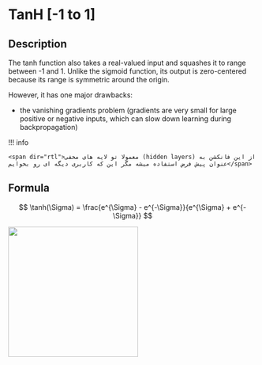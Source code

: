 # TanH [-1 to 1]

## Description

The tanh function also takes a real-valued input and squashes it to range between -1 and 1.
Unlike the sigmoid function, its output is zero-centered because its range is symmetric around the origin.

However, it has one major drawbacks:

- the vanishing gradients problem (gradients are very small for large positive or negative inputs, which can slow down learning during backpropagation)

!!! info

    <span dir="rtl">معمولا تو لایه های مخفی (hidden layers) از این فانکشن به عنوان پیش فرض استفاده میشه مگر این که کاربری دیگه ای رو بخوایم</span>

## Formula

$$
\tanh(\Sigma) = \frac{e^{\Sigma} - e^{-\Sigma}}{e^{\Sigma} + e^{-\Sigma}}
$$

<img src="image1.png" style="width:2.73813in" />
